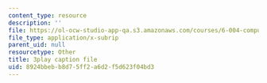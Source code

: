 ```yaml
---
content_type: resource
description: ''
file: https://ol-ocw-studio-app-qa.s3.amazonaws.com/courses/6-004-computation-structures-spring-2017/8924bbebb8d75ff2a6d2f5d623f04bd3_sd-ZVAw8qB0.vtt
file_type: application/x-subrip
parent_uid: null
resourcetype: Other
title: 3play caption file
uid: 8924bbeb-b8d7-5ff2-a6d2-f5d623f04bd3
---
```

